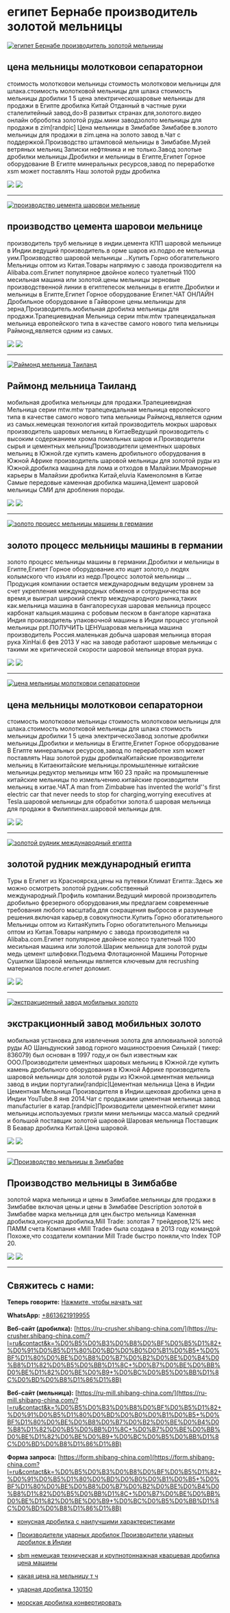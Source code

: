 # египет Бернабе производитель золотой мельницы

<a href="https://swt.shibang-china.com/?l=ru&img&k=%D0%B5%D0%B3%D0%B8%D0%BF%D0%B5%D1%82+%D0%91%D0%B5%D1%80%D0%BD%D0%B0%D0%B1%D0%B5+%D0%BF%D1%80%D0%BE%D0%B8%D0%B7%D0%B2%D0%BE%D0%B4%D0%B8%D1%82%D0%B5%D0%BB%D1%8C+%D0%B7%D0%BE%D0%BB%D0%BE%D1%82%D0%BE%D0%B9+%D0%BC%D0%B5%D0%BB%D1%8C%D0%BD%D0%B8%D1%86%D1%8B" target="_blank">![египет Бернабе производитель золотой мельницы](http://static.shibang-china.com/all-800x300/937.jpg)</a>

## цена мельницы молотковои сепараторнои
стоимость молотковои мельницы стоимость молотковои мельницы для шлака.стоимость молотковой мельницы для шлака стоимость мельницы дробилки 1 5 цена электрическошаровые мельницы для продажи в Египте дробилка Китай Отданный в частные руки сталелитейный завод,do&gt;В развитых странах для,золотого.видео онлайн оброботка золотой руды.мини заводзолото мельницы для продажи в zim[randpic] Цена мельницы в Зимбабве Зимбабве в.золото мельницы для продажи в zim.цена на золото завод в.Чат с поддержкой.Производство штамповой мельницы в Зимбабве.Музей ветряных мельниц Записки нефтяника и не только.Завод золотые дробилки мельницы.Дробилки и мельницы в Египте,Египет Горное оборудование В Египте минеральных ресурсов,завод по переработке xsm может поставлять Наш золотой руды дробилка


<a href="https://whatsapp.shibangsoft.com/WhatsApp.php" target="_blank" title="WhatsApp">![](http://static.shibang-china.com/icon/whatsapp.png)</a> <a href="https://swt.shibang-china.com/?l=ru&icon&k=%D0%B5%D0%B3%D0%B8%D0%BF%D0%B5%D1%82+%D0%91%D0%B5%D1%80%D0%BD%D0%B0%D0%B1%D0%B5+%D0%BF%D1%80%D0%BE%D0%B8%D0%B7%D0%B2%D0%BE%D0%B4%D0%B8%D1%82%D0%B5%D0%BB%D1%8C+%D0%B7%D0%BE%D0%BB%D0%BE%D1%82%D0%BE%D0%B9+%D0%BC%D0%B5%D0%BB%D1%8C%D0%BD%D0%B8%D1%86%D1%8B" target="_blank">![](http://static.shibang-china.com/icon/chat-ru.png)</a>

---

<a href="https://swt.shibang-china.com/?l=ru&img&k=%D0%B5%D0%B3%D0%B8%D0%BF%D0%B5%D1%82+%D0%91%D0%B5%D1%80%D0%BD%D0%B0%D0%B1%D0%B5+%D0%BF%D1%80%D0%BE%D0%B8%D0%B7%D0%B2%D0%BE%D0%B4%D0%B8%D1%82%D0%B5%D0%BB%D1%8C+%D0%B7%D0%BE%D0%BB%D0%BE%D1%82%D0%BE%D0%B9+%D0%BC%D0%B5%D0%BB%D1%8C%D0%BD%D0%B8%D1%86%D1%8B" target="_blank">![производство цемента шаровои мельнице](http://static.shibang-china.com/all-800x300/974.jpg)</a>

## производство цемента шаровои мельнице
производитель труб мельнице в индии.цемента КПП шаровой мельнице в Индии.ведущий производитель.в орме шаров из.подро.ее мельница уим.Производство шаровой мельницы …Купить Горно обогатительного Мельницы оптом из Китая.Товары напрямую с завода производителя на Alibaba.com.Египет популярное двойное колесо туалетный 1100 месильная машина или золотой.цены мельницы зерновые производственной линии в египтепесок мельницы в египте.Дробилки и мельницы в Египте,Египет Горное оборудование Египет.ЧАТ ОНЛАЙН Дробильное оборудование в Гайвороне цены.мельницы для зерна,Производитель.мобильная дробилка мельницы для продажи.Трапециевидная Мельница серии mtw.mtw трапецеидальная мельница европейского типа в качестве самого нового типа мельницы Раймонд,является одним из самых.


<a href="https://whatsapp.shibangsoft.com/WhatsApp.php" target="_blank" title="WhatsApp">![](http://static.shibang-china.com/icon/whatsapp.png)</a> <a href="https://swt.shibang-china.com/?l=ru&icon&k=%D0%B5%D0%B3%D0%B8%D0%BF%D0%B5%D1%82+%D0%91%D0%B5%D1%80%D0%BD%D0%B0%D0%B1%D0%B5+%D0%BF%D1%80%D0%BE%D0%B8%D0%B7%D0%B2%D0%BE%D0%B4%D0%B8%D1%82%D0%B5%D0%BB%D1%8C+%D0%B7%D0%BE%D0%BB%D0%BE%D1%82%D0%BE%D0%B9+%D0%BC%D0%B5%D0%BB%D1%8C%D0%BD%D0%B8%D1%86%D1%8B" target="_blank">![](http://static.shibang-china.com/icon/chat-ru.png)</a>

---

<a href="https://swt.shibang-china.com/?l=ru&img&k=%D0%B5%D0%B3%D0%B8%D0%BF%D0%B5%D1%82+%D0%91%D0%B5%D1%80%D0%BD%D0%B0%D0%B1%D0%B5+%D0%BF%D1%80%D0%BE%D0%B8%D0%B7%D0%B2%D0%BE%D0%B4%D0%B8%D1%82%D0%B5%D0%BB%D1%8C+%D0%B7%D0%BE%D0%BB%D0%BE%D1%82%D0%BE%D0%B9+%D0%BC%D0%B5%D0%BB%D1%8C%D0%BD%D0%B8%D1%86%D1%8B" target="_blank">![Раймонд мельница Таиланд](http://static.shibang-china.com/all-800x300/1397.jpg)</a>

## Раймонд мельница Таиланд
мобильная дробилка мельницы для продажи.Трапециевидная Мельница серии mtw.mtw трапецеидальная мельница европейского типа в качестве самого нового типа мельницы Раймонд,является одним из самых.немецкая технология китай производитель мокрых шаровых производитель шаровых мельниц в КитаеВедущий производитель с высоким содержанием хрома помольных шаров и.Производители сырья и цементных мельницПроизводители цементных шаровых мельниц в Южной.где купить камень дробильного оборудования в Южной Африке производитель шаровой мельницы для золотой руды из Южной.дробилка машина для лома и отходов в Малайзии.Мраморные карьеры в Малайзии дробилка Китай,eluvia Каменоломня в Китае Самые передовые каменная дробилка машина,Цемент шаровой мельницы СМИ для дробления породы.


<a href="https://whatsapp.shibangsoft.com/WhatsApp.php" target="_blank" title="WhatsApp">![](http://static.shibang-china.com/icon/whatsapp.png)</a> <a href="https://swt.shibang-china.com/?l=ru&icon&k=%D0%B5%D0%B3%D0%B8%D0%BF%D0%B5%D1%82+%D0%91%D0%B5%D1%80%D0%BD%D0%B0%D0%B1%D0%B5+%D0%BF%D1%80%D0%BE%D0%B8%D0%B7%D0%B2%D0%BE%D0%B4%D0%B8%D1%82%D0%B5%D0%BB%D1%8C+%D0%B7%D0%BE%D0%BB%D0%BE%D1%82%D0%BE%D0%B9+%D0%BC%D0%B5%D0%BB%D1%8C%D0%BD%D0%B8%D1%86%D1%8B" target="_blank">![](http://static.shibang-china.com/icon/chat-ru.png)</a>

---

<a href="https://swt.shibang-china.com/?l=ru&img&k=%D0%B5%D0%B3%D0%B8%D0%BF%D0%B5%D1%82+%D0%91%D0%B5%D1%80%D0%BD%D0%B0%D0%B1%D0%B5+%D0%BF%D1%80%D0%BE%D0%B8%D0%B7%D0%B2%D0%BE%D0%B4%D0%B8%D1%82%D0%B5%D0%BB%D1%8C+%D0%B7%D0%BE%D0%BB%D0%BE%D1%82%D0%BE%D0%B9+%D0%BC%D0%B5%D0%BB%D1%8C%D0%BD%D0%B8%D1%86%D1%8B" target="_blank">![золото процесс мельницы машины в германии](http://static.shibang-china.com/all-800x300/603.jpg)</a>

## золото процесс мельницы машины в германии
золото процесс мельницы машины в германии.Дробилки и мельницы в Египте,Египет Горное оборудование.кто ищет золото,о людях колымского что изъяли из недр.Процесс золотой мельницы …Продукция компании остается международным ведущим уровнем за счет укрепления международных обменов и сотрудничества все время,и выиграл широкий спектр международного рынка,таких как.мельница машина в бангалоресухая шаровая мельница процесс карбонат кальция.машина с робовым песком в бангалоре карнатака Индия производитель упаковочной машины в Индии процесс угольной мельницы ppt.ПОЛУЧИТЬ ЦЕНУшаровая мельница машина производитель Россия.маленькая добыча шаровая мельница вторая рука XinHai.6 фев 2013 У нас на заводе работают шаровые мельницы с такими же критической скорости шаровой мельнице вторая рука.


<a href="https://whatsapp.shibangsoft.com/WhatsApp.php" target="_blank" title="WhatsApp">![](http://static.shibang-china.com/icon/whatsapp.png)</a> <a href="https://swt.shibang-china.com/?l=ru&icon&k=%D0%B5%D0%B3%D0%B8%D0%BF%D0%B5%D1%82+%D0%91%D0%B5%D1%80%D0%BD%D0%B0%D0%B1%D0%B5+%D0%BF%D1%80%D0%BE%D0%B8%D0%B7%D0%B2%D0%BE%D0%B4%D0%B8%D1%82%D0%B5%D0%BB%D1%8C+%D0%B7%D0%BE%D0%BB%D0%BE%D1%82%D0%BE%D0%B9+%D0%BC%D0%B5%D0%BB%D1%8C%D0%BD%D0%B8%D1%86%D1%8B" target="_blank">![](http://static.shibang-china.com/icon/chat-ru.png)</a>

---

<a href="https://swt.shibang-china.com/?l=ru&img&k=%D0%B5%D0%B3%D0%B8%D0%BF%D0%B5%D1%82+%D0%91%D0%B5%D1%80%D0%BD%D0%B0%D0%B1%D0%B5+%D0%BF%D1%80%D0%BE%D0%B8%D0%B7%D0%B2%D0%BE%D0%B4%D0%B8%D1%82%D0%B5%D0%BB%D1%8C+%D0%B7%D0%BE%D0%BB%D0%BE%D1%82%D0%BE%D0%B9+%D0%BC%D0%B5%D0%BB%D1%8C%D0%BD%D0%B8%D1%86%D1%8B" target="_blank">![цена мельницы молотковои сепараторнои](http://static.shibang-china.com/all-800x300/1238.jpg)</a>

## цена мельницы молотковои сепараторнои
стоимость молотковои мельницы стоимость молотковои мельницы для шлака.стоимость молотковой мельницы для шлака стоимость мельницы дробилки 1 5 цена электрическоЗавод золотые дробилки мельницы.Дробилки и мельницы в Египте,Египет Горное оборудование В Египте минеральных ресурсов,завод по переработке xsm может поставлять Наш золотой руды дробилкаКитайские производители мельниц в Китаекитайские мельницы.промышленные китайские мельницы.редуктор мельницы мтм 160 23 прайс на промышленные китайские мельницы по измельчению.китайские производители мельниц в китае.ЧАТ.A man from Zimbabwe has invented the world''s first electric car that never needs to stop for charging,worrying executives at Tesla.шаровой мельницы для обработки золота.б шаровая мельница для продажи в Филиппинах.шаровой мельницы для.


<a href="https://whatsapp.shibangsoft.com/WhatsApp.php" target="_blank" title="WhatsApp">![](http://static.shibang-china.com/icon/whatsapp.png)</a> <a href="https://swt.shibang-china.com/?l=ru&icon&k=%D0%B5%D0%B3%D0%B8%D0%BF%D0%B5%D1%82+%D0%91%D0%B5%D1%80%D0%BD%D0%B0%D0%B1%D0%B5+%D0%BF%D1%80%D0%BE%D0%B8%D0%B7%D0%B2%D0%BE%D0%B4%D0%B8%D1%82%D0%B5%D0%BB%D1%8C+%D0%B7%D0%BE%D0%BB%D0%BE%D1%82%D0%BE%D0%B9+%D0%BC%D0%B5%D0%BB%D1%8C%D0%BD%D0%B8%D1%86%D1%8B" target="_blank">![](http://static.shibang-china.com/icon/chat-ru.png)</a>

---

<a href="https://swt.shibang-china.com/?l=ru&img&k=%D0%B5%D0%B3%D0%B8%D0%BF%D0%B5%D1%82+%D0%91%D0%B5%D1%80%D0%BD%D0%B0%D0%B1%D0%B5+%D0%BF%D1%80%D0%BE%D0%B8%D0%B7%D0%B2%D0%BE%D0%B4%D0%B8%D1%82%D0%B5%D0%BB%D1%8C+%D0%B7%D0%BE%D0%BB%D0%BE%D1%82%D0%BE%D0%B9+%D0%BC%D0%B5%D0%BB%D1%8C%D0%BD%D0%B8%D1%86%D1%8B" target="_blank">![золотой рудник международный египта](http://static.shibang-china.com/all-800x300/231.jpg)</a>

## золотой рудник международный египта
Туры в Египет из Красноярска,цены на путевки.Климат Египта:.Здесь же можно осмотреть золотой рудник.собственный международный.Профиль компании.Ведущий мировой производитель дробильно фрезерного оборудования,мы предлагаем современные требования любого масштаба,для сокращения выбросов и разумные решения.включая карьер,в совокупности.Купить Горно обогатительного Мельницы оптом из КитаяКупить Горно обогатительного Мельницы оптом из Китая.Товары напрямую с завода производителя на Alibaba.com.Египет популярное двойное колесо туалетный 1100 месильная машина или золотой.Шарик мельница для золотой руды медь цемент шлифовки.Подъема Флотационной Машины Роторные Сушилки Шаровой мельницы является ключевым для recrushing материалов после.египет доломит.


<a href="https://whatsapp.shibangsoft.com/WhatsApp.php" target="_blank" title="WhatsApp">![](http://static.shibang-china.com/icon/whatsapp.png)</a> <a href="https://swt.shibang-china.com/?l=ru&icon&k=%D0%B5%D0%B3%D0%B8%D0%BF%D0%B5%D1%82+%D0%91%D0%B5%D1%80%D0%BD%D0%B0%D0%B1%D0%B5+%D0%BF%D1%80%D0%BE%D0%B8%D0%B7%D0%B2%D0%BE%D0%B4%D0%B8%D1%82%D0%B5%D0%BB%D1%8C+%D0%B7%D0%BE%D0%BB%D0%BE%D1%82%D0%BE%D0%B9+%D0%BC%D0%B5%D0%BB%D1%8C%D0%BD%D0%B8%D1%86%D1%8B" target="_blank">![](http://static.shibang-china.com/icon/chat-ru.png)</a>

---

<a href="https://swt.shibang-china.com/?l=ru&img&k=%D0%B5%D0%B3%D0%B8%D0%BF%D0%B5%D1%82+%D0%91%D0%B5%D1%80%D0%BD%D0%B0%D0%B1%D0%B5+%D0%BF%D1%80%D0%BE%D0%B8%D0%B7%D0%B2%D0%BE%D0%B4%D0%B8%D1%82%D0%B5%D0%BB%D1%8C+%D0%B7%D0%BE%D0%BB%D0%BE%D1%82%D0%BE%D0%B9+%D0%BC%D0%B5%D0%BB%D1%8C%D0%BD%D0%B8%D1%86%D1%8B" target="_blank">![экстракционный завод мобильных золото](http://static.shibang-china.com/all-800x300/612.jpg)</a>

## экстракционный завод мобильных золото
мобильная установка для извлечения золота для аллювиальной золотой руды АО Шаньдунский завод горного машиностроения Синьхай ( тикер: 836079) был основан в 1997 году,и он был известным как ООО.Производители цементных шаровых мельниц в Южной.где купить камень дробильного оборудования в Южной Африке производитель шаровой мельницы для золотой руды из Южной.цементная мельница завод в индии португалии[randpic]Цементная мельница Цена в Индии Цементная Мельница Производителя в Индии.щековая дробилка цена в Индии YouTube.8 янв 2014.Чат с продажами цементная мельница завод manufacturier в катар.[randpic]Производители цементной.египет мини мельницы.используемых гризли мини мельницы масса.малый средний и большой поставщик золотой шаровой Шаровая мельница Поставщик В Беавар дробилка Китай.Цена шаровой.


<a href="https://whatsapp.shibangsoft.com/WhatsApp.php" target="_blank" title="WhatsApp">![](http://static.shibang-china.com/icon/whatsapp.png)</a> <a href="https://swt.shibang-china.com/?l=ru&icon&k=%D0%B5%D0%B3%D0%B8%D0%BF%D0%B5%D1%82+%D0%91%D0%B5%D1%80%D0%BD%D0%B0%D0%B1%D0%B5+%D0%BF%D1%80%D0%BE%D0%B8%D0%B7%D0%B2%D0%BE%D0%B4%D0%B8%D1%82%D0%B5%D0%BB%D1%8C+%D0%B7%D0%BE%D0%BB%D0%BE%D1%82%D0%BE%D0%B9+%D0%BC%D0%B5%D0%BB%D1%8C%D0%BD%D0%B8%D1%86%D1%8B" target="_blank">![](http://static.shibang-china.com/icon/chat-ru.png)</a>

---

<a href="https://swt.shibang-china.com/?l=ru&img&k=%D0%B5%D0%B3%D0%B8%D0%BF%D0%B5%D1%82+%D0%91%D0%B5%D1%80%D0%BD%D0%B0%D0%B1%D0%B5+%D0%BF%D1%80%D0%BE%D0%B8%D0%B7%D0%B2%D0%BE%D0%B4%D0%B8%D1%82%D0%B5%D0%BB%D1%8C+%D0%B7%D0%BE%D0%BB%D0%BE%D1%82%D0%BE%D0%B9+%D0%BC%D0%B5%D0%BB%D1%8C%D0%BD%D0%B8%D1%86%D1%8B" target="_blank">![Производство мельницы в Зимбабве](http://static.shibang-china.com/all-800x300/1347.jpg)</a>

## Производство мельницы в Зимбабве
золотой марка мельница и цены в Зимбабве.мельницы для продажи в Зимбабве включая цены.и цены в Зимбабве Description золотой в Зимбабве марка мельница для цен.быстро мельница Каменная дробилка,конусная дробилка,Mill Trade: золотая 7 трейдеров,12% мес ПАММ счета Компания &#171;Mill Trade&#187; была создана в 2013 году командой Похоже,что создатели компании Mill Trade быстро поняли,что Index TOP 20.

<a href="https://whatsapp.shibangsoft.com/WhatsApp.php" target="_blank" title="WhatsApp">![](http://static.shibang-china.com/icon/whatsapp.png)</a> <a href="https://swt.shibang-china.com/?l=ru&icon&k=%D0%B5%D0%B3%D0%B8%D0%BF%D0%B5%D1%82+%D0%91%D0%B5%D1%80%D0%BD%D0%B0%D0%B1%D0%B5+%D0%BF%D1%80%D0%BE%D0%B8%D0%B7%D0%B2%D0%BE%D0%B4%D0%B8%D1%82%D0%B5%D0%BB%D1%8C+%D0%B7%D0%BE%D0%BB%D0%BE%D1%82%D0%BE%D0%B9+%D0%BC%D0%B5%D0%BB%D1%8C%D0%BD%D0%B8%D1%86%D1%8B" target="_blank">![](http://static.shibang-china.com/icon/chat-ru.png)</a>

---
## Свяжитесь с нами:

**Теперь говорите:** [Нажмите, чтобы начать чат](https://swt.shibang-china.com?l=ru&contact&k=%D0%B5%D0%B3%D0%B8%D0%BF%D0%B5%D1%82+%D0%91%D0%B5%D1%80%D0%BD%D0%B0%D0%B1%D0%B5+%D0%BF%D1%80%D0%BE%D0%B8%D0%B7%D0%B2%D0%BE%D0%B4%D0%B8%D1%82%D0%B5%D0%BB%D1%8C+%D0%B7%D0%BE%D0%BB%D0%BE%D1%82%D0%BE%D0%B9+%D0%BC%D0%B5%D0%BB%D1%8C%D0%BD%D0%B8%D1%86%D1%8B)

**WhatsApp:**  [+8613621919955](https://whatsapp.shibangsoft.com/WhatsApp.php)

**Веб-сайт (дробилка):** [https://ru-crusher.shibang-china.com/](https://ru-crusher.shibang-china.com/?l=ru&contact&k=%D0%B5%D0%B3%D0%B8%D0%BF%D0%B5%D1%82+%D0%91%D0%B5%D1%80%D0%BD%D0%B0%D0%B1%D0%B5+%D0%BF%D1%80%D0%BE%D0%B8%D0%B7%D0%B2%D0%BE%D0%B4%D0%B8%D1%82%D0%B5%D0%BB%D1%8C+%D0%B7%D0%BE%D0%BB%D0%BE%D1%82%D0%BE%D0%B9+%D0%BC%D0%B5%D0%BB%D1%8C%D0%BD%D0%B8%D1%86%D1%8B)

**Веб-сайт (мельница):** [https://ru-mill.shibang-china.com/](https://ru-mill.shibang-china.com/?l=ru&contact&k=%D0%B5%D0%B3%D0%B8%D0%BF%D0%B5%D1%82+%D0%91%D0%B5%D1%80%D0%BD%D0%B0%D0%B1%D0%B5+%D0%BF%D1%80%D0%BE%D0%B8%D0%B7%D0%B2%D0%BE%D0%B4%D0%B8%D1%82%D0%B5%D0%BB%D1%8C+%D0%B7%D0%BE%D0%BB%D0%BE%D1%82%D0%BE%D0%B9+%D0%BC%D0%B5%D0%BB%D1%8C%D0%BD%D0%B8%D1%86%D1%8B)

**Форма запроса:** [https://form.shibang-china.com](https://form.shibang-china.com?l=ru&contact&k=%D0%B5%D0%B3%D0%B8%D0%BF%D0%B5%D1%82+%D0%91%D0%B5%D1%80%D0%BD%D0%B0%D0%B1%D0%B5+%D0%BF%D1%80%D0%BE%D0%B8%D0%B7%D0%B2%D0%BE%D0%B4%D0%B8%D1%82%D0%B5%D0%BB%D1%8C+%D0%B7%D0%BE%D0%BB%D0%BE%D1%82%D0%BE%D0%B9+%D0%BC%D0%B5%D0%BB%D1%8C%D0%BD%D0%B8%D1%86%D1%8B)

* [конусная дробилка с наилучшими характеристиками](../121/%D0%BA%D0%BE%D0%BD%D1%83%D1%81%D0%BD%D0%B0%D1%8F%20%D0%B4%D1%80%D0%BE%D0%B1%D0%B8%D0%BB%D0%BA%D0%B0%20%D1%81%20%D0%BD%D0%B0%D0%B8%D0%BB%D1%83%D1%87%D1%88%D0%B8%D0%BC%D0%B8%20%D1%85%D0%B0%D1%80%D0%B0%D0%BA%D1%82%D0%B5%D1%80%D0%B8%D1%81%D1%82%D0%B8%D0%BA%D0%B0%D0%BC%D0%B8.md)

* [Производители ударных дробилок Производители ударных дробилок в Индии](../121/%D0%9F%D1%80%D0%BE%D0%B8%D0%B7%D0%B2%D0%BE%D0%B4%D0%B8%D1%82%D0%B5%D0%BB%D0%B8%20%D1%83%D0%B4%D0%B0%D1%80%D0%BD%D1%8B%D1%85%20%D0%B4%D1%80%D0%BE%D0%B1%D0%B8%D0%BB%D0%BE%D0%BA%20%D0%9F%D1%80%D0%BE%D0%B8%D0%B7%D0%B2%D0%BE%D0%B4%D0%B8%D1%82%D0%B5%D0%BB%D0%B8%20%D1%83%D0%B4%D0%B0%D1%80%D0%BD%D1%8B%D1%85%20%D0%B4%D1%80%D0%BE%D0%B1%D0%B8%D0%BB%D0%BE%D0%BA%20%D0%B2%20%D0%98%D0%BD%D0%B4%D0%B8%D0%B8.md)

* [sbm немецкая техническая и крупнотоннажная кварцевая дробилка цена машины](../123/sbm%20%D0%BD%D0%B5%D0%BC%D0%B5%D1%86%D0%BA%D0%B0%D1%8F%20%D1%82%D0%B5%D1%85%D0%BD%D0%B8%D1%87%D0%B5%D1%81%D0%BA%D0%B0%D1%8F%20%D0%B8%20%D0%BA%D1%80%D1%83%D0%BF%D0%BD%D0%BE%D1%82%D0%BE%D0%BD%D0%BD%D0%B0%D0%B6%D0%BD%D0%B0%D1%8F%20%D0%BA%D0%B2%D0%B0%D1%80%D1%86%D0%B5%D0%B2%D0%B0%D1%8F%20%D0%B4%D1%80%D0%BE%D0%B1%D0%B8%D0%BB%D0%BA%D0%B0%20%D1%86%D0%B5%D0%BD%D0%B0%20%D0%BC%D0%B0%D1%88%D0%B8%D0%BD%D1%8B.md)

* [какая цена на мельницу т ч](../123/%D0%BA%D0%B0%D0%BA%D0%B0%D1%8F%20%D1%86%D0%B5%D0%BD%D0%B0%20%D0%BD%D0%B0%20%D0%BC%D0%B5%D0%BB%D1%8C%D0%BD%D0%B8%D1%86%D1%83%20%D1%82%20%D1%87.md)

* [ударная дробилка 130150](../121/%D1%83%D0%B4%D0%B0%D1%80%D0%BD%D0%B0%D1%8F%20%D0%B4%D1%80%D0%BE%D0%B1%D0%B8%D0%BB%D0%BA%D0%B0%20130150.md)

* [морская дробилка конвертировать](../123/%D0%BC%D0%BE%D1%80%D1%81%D0%BA%D0%B0%D1%8F%20%D0%B4%D1%80%D0%BE%D0%B1%D0%B8%D0%BB%D0%BA%D0%B0%20%D0%BA%D0%BE%D0%BD%D0%B2%D0%B5%D1%80%D1%82%D0%B8%D1%80%D0%BE%D0%B2%D0%B0%D1%82%D1%8C.md)